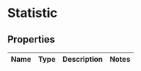 
# Statistic

## Properties
Name | Type | Description | Notes
------------ | ------------- | ------------- | -------------



